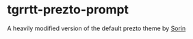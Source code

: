 tgrrtt-prezto-prompt
====================

A heavily modified version of the default prezto theme by [Sorin](https://github.com/sorin-ionescu)
